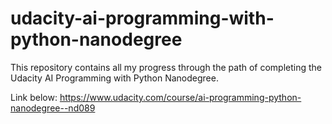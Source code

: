 # udacity-ai-programming-with-python-nanodegree

This repository contains all my progress through the path of completing the Udacity AI Programming with Python Nanodegree.

Link below:
https://www.udacity.com/course/ai-programming-python-nanodegree--nd089
